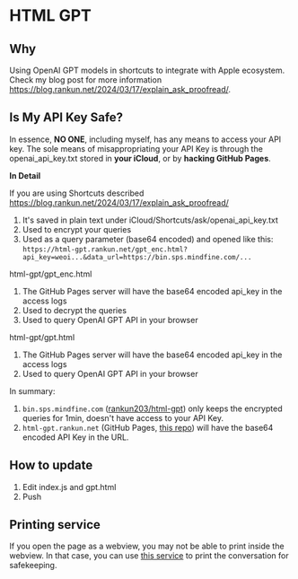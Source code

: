 # HTML GPT

## Why

Using OpenAI GPT models in shortcuts to integrate with Apple ecosystem. Check my blog post for more information https://blog.rankun.net/2024/03/17/explain_ask_proofread/.

## Is My API Key Safe?

In essence, **NO ONE**, including myself, has any means to access your API key. The sole means of misappropriating your API Key is through the openai_api_key.txt stored in **your iCloud**, or by **hacking GitHub Pages**.

**In Detail**

If you are using Shortcuts described https://blog.rankun.net/2024/03/17/explain_ask_proofread/

1. It's saved in plain text under iCloud/Shortcuts/ask/openai_api_key.txt
2. Used to encrypt your queries
3. Used as a query parameter (base64 encoded) and opened like this: `https://html-gpt.rankun.net/gpt_enc.html?api_key=weoi...&data_url=https://bin.sps.mindfine.com/...`

html-gpt/gpt_enc.html

1. The GitHub Pages server will have the base64 encoded api_key in the access logs
2. Used to decrypt the queries
3. Used to query OpenAI GPT API in your browser

html-gpt/gpt.html

1. The GitHub Pages server will have the base64 encoded api_key in the access logs
2. Used to query OpenAI GPT API in your browser

In summary:

1. `bin.sps.mindfine.com` ([rankun203/html-gpt](https://github.com/rankun203/paste-bin)) only keeps the encrypted queries for 1min, doesn't have access to your API Key.
2. `html-gpt.rankun.net` (GitHub Pages, [this repo](https://github.com/rankun203/html-gpt/blob/master/gpt_enc.html)) will have the base64 encoded API Key in the URL.

## How to update

1. Edit index.js and gpt.html
2. Push

## Printing service

If you open the page as a webview, you may not be able to print inside the webview. In that case, you can use [this service](https://github.com/rankun203/html-gpt-print) to print the conversation for safekeeping.
